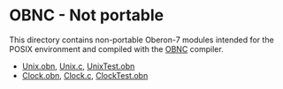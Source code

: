 OBNC - Not portable
===================

This directory contains non-portable Oberon-7 modules intended
for the POSIX environment and compiled with the 
[OBNC](http://miasap.se/obnc/) compiler.

- [Unix.obn](Unix.obn), [Unix.c](Unix.c), [UnixTest.obn](UnixTest.obn)
- [Clock.obn](Clock.obn), [Clock.c](Clock.c), [ClockTest.obn](ClockTest.obn)


